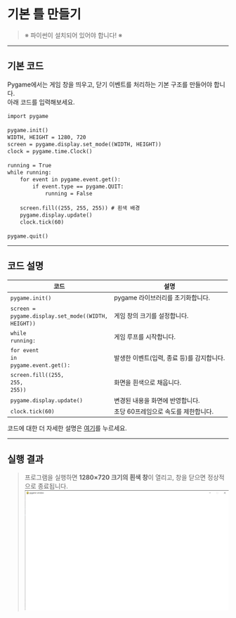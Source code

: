 # **기본 틀 만들기**

> <span class="caution">※ 파이썬이 설치되어 있어야 합니다! ※</span>

---

## <span class="title">기본 코드</span>

Pygame에서는 게임 창을 띄우고, 닫기 이벤트를 처리하는 기본 구조를 만들어야 합니다.  
아래 코드를 입력해보세요.  

<pre><code><span class="k">import</span> <span class="l">pygame</span>

<span class="l">pygame</span>.<span class="f">init</span><span class="pf">()</span>
<span class="vb">WIDTH</span>, <span class="vb">HEIGHT</span> = <span class="n">1280</span>, <span class="n">720</span>
<span class="v">screen</span> = <span class="l">pygame</span>.<span class="l">display</span>.<span class="f">set_mode</span><span class="pf">(</span><span class="pg">(</span><span class="vb">WIDTH</span>, <span class="vb">HEIGHT</span><span class="pg">)</span><span class="pf">)</span>
<span class="v">clock</span> = <span class="l">pygame</span>.<span class="l">time</span>.<span class="l">Clock</span><span class="pf">()</span>

<span class="v">running</span> = <span class="b">True</span>
<span class="k">while</span> <span class="v">running</span>:
    <span class="k">for</span> <span class="v">event</span> <span class="k">in</span> <span class="l">pygame</span>.<span class="f">event</span>.<span class="f">get</span><span class="pf">()</span>:
        <span class="k">if</span> <span class="v">event</span>.<span class="v">type</span> == <span class="l">pygame</span>.<span class="v">QUIT</span>:
            <span class="v">running</span> = <span class="b">False</span>

    <span class="v">screen</span>.<span class="f">fill</span><span class="pf">(</span><span class="pg">(</span><span class="n">255</span>, <span class="n">255</span>, <span class="n">255</span><span class="pg">)</span><span class="pf">)</span> <span class="c"># 흰색 배경</span>
    <span class="l">pygame</span>.<span class="l">display</span>.<span class="f">update</span><span class="pf">()</span>
    <span class="v">clock</span>.<span class="f">tick</span><span class="pf">(</span><span class="n">60</span><span class="pf">)</span>

<span class="l">pygame</span>.<span class="f">quit</span><span class="pf">()</span></code></pre>

---

## <span class="title">코드 설명</span>

| 코드 | 설명 |
|------|------|
| <code><span class="l">pygame</span>.<span class="f">init</span><span class="pf">()</span></code> | pygame 라이브러리를 초기화합니다. |
| <code><span class="v">screen</span> = <span class="l">pygame</span>.<span class="l">display</span>.<span class="f">set_mode</span><span class="pf">(</span><span class="pg">(</span><span class="vb">WIDTH</span>, <span class="vb">HEIGHT</span><span class="pg">)</span><span class="pf">)</span></code> | 게임 창의 크기를 설정합니다. |
| <code><span class="k">while</span> <span class="v">running</span>:</code> | 게임 루프를 시작합니다. |
| <code><span class="k">for</span> <span class="v">event</span> <span class="k">in</span> <span class="l">pygame</span>.<span class="l">event</span>.<span class="f">get</span><span class="pf">()</span>:</code> | 발생한 이벤트(입력, 종료 등)를 감지합니다. |
| <code><span class="v">screen</span>.<span class="f">fill</span><span class="pf">(</span><span class="pg">(</span><span class="n">255</span>, <span class="n">255</span>, <span class="n">255</span><span class="pg">)</span><span class="pf">)</span></code> | 화면을 흰색으로 채웁니다. |
| <code><span class="l">pygame</span>.<span class="l">display</span>.<span class="f">update</span><span class="pf">()</span></code> | 변경된 내용을 화면에 반영합니다. |
| <code><span class="v">clock</span>.<span class="f">tick</span><span class="pf">(</span><span class="n">60</span><span class="pf">)</span></code> | 초당 60프레임으로 속도를 제한합니다. |

코드에 대한 더 자세한 설명은 [여기](../참고/기본_틀_상세_설명.md)를 누르세요.

---

## <span class="title">실행 결과</span>

> 프로그램을 실행하면 **1280×720 크기의 흰색 창**이 열리고, 창을 닫으면 정상적으로 종료됩니다.  
![기본 틀 실행 예시](../assets/images/basic_window_example.png)
